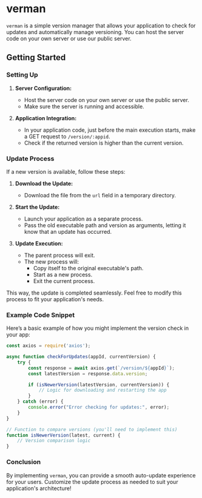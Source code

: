 # verman

`verman` is a simple version manager that allows your application to check for updates and automatically manage versioning. You can host the server code on your own server or use our public server.

## Getting Started

### Setting Up

1. **Server Configuration:**
   - Host the server code on your own server or use the public server.
   - Make sure the server is running and accessible.

2. **Application Integration:**
   - In your application code, just before the main execution starts, make a GET request to `/version/:appid`.
   - Check if the returned version is higher than the current version.

### Update Process

If a new version is available, follow these steps:

1. **Download the Update:**
   - Download the file from the `url` field in a temporary directory.

2. **Start the Update:**
   - Launch your application as a separate process.
   - Pass the old executable path and version as arguments, letting it know that an update has occurred.

3. **Update Execution:**
   - The parent process will exit.
   - The new process will:
     - Copy itself to the original executable's path.
     - Start as a new process.
     - Exit the current process.

This way, the update is completed seamlessly. Feel free to modify this process to fit your application's needs.

### Example Code Snippet

Here’s a basic example of how you might implement the version check in your app:

```javascript
const axios = require('axios');

async function checkForUpdates(appId, currentVersion) {
    try {
        const response = await axios.get(`/version/${appId}`);
        const latestVersion = response.data.version;

        if (isNewerVersion(latestVersion, currentVersion)) {
            // Logic for downloading and restarting the app
        }
    } catch (error) {
        console.error("Error checking for updates:", error);
    }
}

// Function to compare versions (you'll need to implement this)
function isNewerVersion(latest, current) {
    // Version comparison logic
}
```

### Conclusion

By implementing `verman`, you can provide a smooth auto-update experience for your users. Customize the update process as needed to suit your application's architecture!
